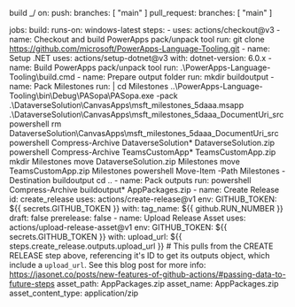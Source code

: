   build _/
  on:
  push:
    branches: [ "main" ]
  pull_request:
    branches: [ "main" ]

jobs:
  build:
    runs-on: windows-latest
    steps:
    - uses: actions/checkout@v3
    - name: Checkout and build PowerApps pack/unpack tool
      run:  git clone https://github.com/microsoft/PowerApps-Language-Tooling.git
    - name: Setup .NET
      uses: actions/setup-dotnet@v3
      with:
        dotnet-version: 6.0.x
    - name: Build PowerApps pack/unpack tool
      run: .\PowerApps-Language-Tooling\build.cmd
    - name: Prepare output folder
      run: mkdir buildoutput
    - name: Pack Milestones
      run: |
            cd Milestones
            ..\PowerApps-Language-Tooling\bin\Debug\PASopa\PASopa.exe -pack .\DataverseSolution\CanvasApps\msft_milestones_5daaa.msapp .\DataverseSolution\CanvasApps\msft_milestones_5daaa_DocumentUri_src\
            powershell rm DataverseSolution\CanvasApps\msft_milestones_5daaa_DocumentUri_src\
            powershell Compress-Archive DataverseSolution\* DataverseSolution.zip
            powershell Compress-Archive TeamsCustomApp\* TeamsCustomApp.zip
            mkdir Milestones
            move DataverseSolution.zip Milestones
            move TeamsCustomApp.zip Milestones
            powershell Move-Item -Path Milestones -Destination buildoutput
            cd ..
    - name: Pack outputs
      run: powershell Compress-Archive buildoutput\* AppPackages.zip
    - name: Create Release
      id: create_release
      uses: actions/create-release@v1
      env:
        GITHUB_TOKEN: ${{ secrets.GITHUB_TOKEN }}
      with:
        tag_name: ${{ github.RUN_NUMBER }}
        draft: false
        prerelease: false
    - name: Upload Release Asset
      uses: actions/upload-release-asset@v1
      env:
        GITHUB_TOKEN: ${{ secrets.GITHUB_TOKEN }}
      with:
        upload_url: ${{ steps.create_release.outputs.upload_url }} # This pulls from the CREATE RELEASE step above, referencing it's ID to get its outputs object, which include a `upload_url`. See this blog post for more info: https://jasonet.co/posts/new-features-of-github-actions/#passing-data-to-future-steps 
        asset_path: AppPackages.zip
        asset_name: AppPackages.zip
        asset_content_type: application/zip
